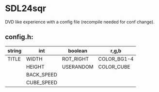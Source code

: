 # SDL24sqr
DVD like experience with a config file (recompile needed for conf change).

## config.h:
|string|int|boolean|r,g,b|
|-|-|-|-|
|TITLE|WIDTH|ROT_RIGHT|COLOR_BG1-4|
||HEIGHT|USERANDOM|COLOR_CUBE|
||BACK_SPEED|||
||CUBE_SPEED|||
